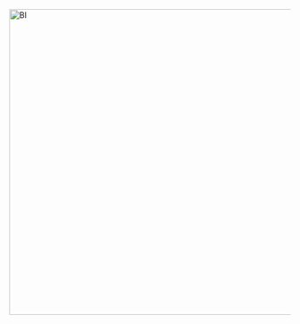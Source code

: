 <img width="976" height="548" alt="BI" src="https://github.com/user-attachments/assets/5f5acd8a-2bbb-4323-8a2f-8c07de3d7f0d" />
